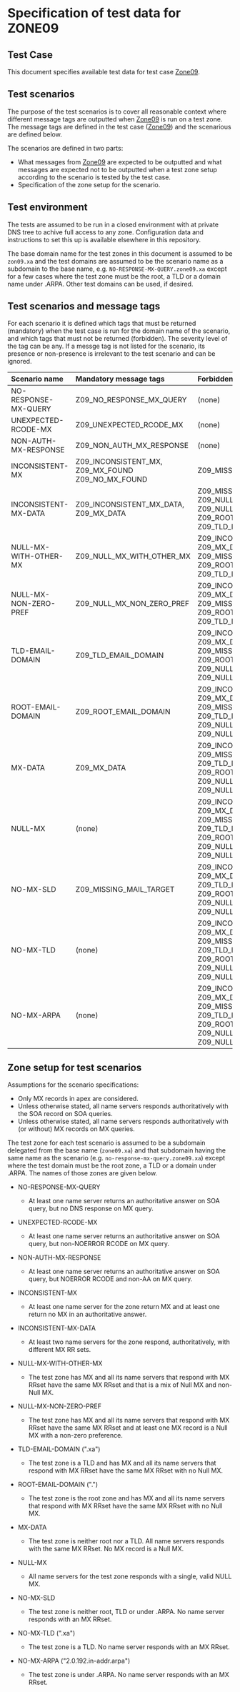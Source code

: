 # Specification of test data for ZONE09


## Test Case
This document specifies available test data for test case [Zone09].


## Test scenarios

The purpose of the test scenarios is to cover all reasonable context where
different message tags are outputted when [Zone09] is run on a test zone. The
message tags are defined in the test case ([Zone09]) and the scenarious are
defined below.

The scenarios are defined in two parts:

* What messages from [Zone09] are expected to be outputted and what messages
  are expected not to be outputted when a test zone setup according to the
  scenario is tested by the test case.
* Specification of the zone setup for the scenario.


## Test environment

The tests are assumed to be run in a closed environment with at private DNS tree
to achive full access to any zone. Configuration data and instructions to set
this up is available elsewhere in this repository.

The base domain name for the test zones in this document is assumed to be
`zon09.xa` and the test domains are assumed to be the scenario name as a
subdomain to the base name, e.g. `NO-RESPONSE-MX-QUERY.zone09.xa` except for a
few cases where the test zone must be the root, a TLD or a domain name under
.ARPA. Other test domains can be used, if desired.


## Test scenarios and message tags

For each scenario it is defined which tags that must be returned (mandatory) when
the test case is run for the domain name of the scenario, and which tags that
must not be returned (forbidden). The severity level of the tag can be any. If a
messge tag is not listed for the scenario, its presence or non-presence is
irrelevant to the test scenario and can be ignored.

Scenario name         | Mandatory message tags                            | Forbidden message tags
:---------------------|:--------------------------------------------------|:-------------------------------------------
NO-RESPONSE-MX-QUERY  | Z09_NO_RESPONSE_MX_QUERY                          | (none)
UNEXPECTED-RCODE-MX   | Z09_UNEXPECTED_RCODE_MX                           | (none)
NON-AUTH-MX-RESPONSE  | Z09_NON_AUTH_MX_RESPONSE                          | (none)
INCONSISTENT-MX       | Z09_INCONSISTENT_MX, Z09_MX_FOUND Z09_NO_MX_FOUND | Z09_MISSING_MAIL_TARGET
INCONSISTENT-MX-DATA  | Z09_INCONSISTENT_MX_DATA, Z09_MX_DATA             | Z09_MISSING_MAIL_TARGET, Z09_NULL_MX_NON_ZERO_PREF, Z09_NULL_MX_WITH_OTHER_MX, Z09_ROOT_EMAIL_DOMAIN, Z09_TLD_EMAIL_DOMAIN
NULL-MX-WITH-OTHER-MX | Z09_NULL_MX_WITH_OTHER_MX                         | Z09_INCONSISTENT_MX_DATA, Z09_MX_DATA, Z09_MISSING_MAIL_TARGET, Z09_ROOT_EMAIL_DOMAIN, Z09_TLD_EMAIL_DOMAIN
NULL-MX-NON-ZERO-PREF | Z09_NULL_MX_NON_ZERO_PREF                         | Z09_INCONSISTENT_MX_DATA, Z09_MX_DATA, Z09_MISSING_MAIL_TARGET, Z09_ROOT_EMAIL_DOMAIN, Z09_TLD_EMAIL_DOMAIN
TLD-EMAIL-DOMAIN      | Z09_TLD_EMAIL_DOMAIN                              | Z09_INCONSISTENT_MX_DATA, Z09_MX_DATA, Z09_MISSING_MAIL_TARGET, Z09_ROOT_EMAIL_DOMAIN, Z09_NULL_MX_WITH_OTHER_MX, Z09_NULL_MX_NON_ZERO_PREF
ROOT-EMAIL-DOMAIN     | Z09_ROOT_EMAIL_DOMAIN                             | Z09_INCONSISTENT_MX_DATA, Z09_MX_DATA, Z09_MISSING_MAIL_TARGET, Z09_TLD_EMAIL_DOMAIN, Z09_NULL_MX_WITH_OTHER_MX, Z09_NULL_MX_NON_ZERO_PREF
MX-DATA               | Z09_MX_DATA                                       | Z09_INCONSISTENT_MX_DATA, Z09_MISSING_MAIL_TARGET, Z09_TLD_EMAIL_DOMAIN, Z09_ROOT_EMAIL_DOMAIN, Z09_NULL_MX_WITH_OTHER_MX, Z09_NULL_MX_NON_ZERO_PREF
NULL-MX               | (none)                                            | Z09_INCONSISTENT_MX_DATA, Z09_MX_DATA, Z09_MISSING_MAIL_TARGET, Z09_TLD_EMAIL_DOMAIN, Z09_ROOT_EMAIL_DOMAIN, Z09_NULL_MX_WITH_OTHER_MX, Z09_NULL_MX_NON_ZERO_PREF
NO-MX-SLD             | Z09_MISSING_MAIL_TARGET                           | Z09_INCONSISTENT_MX_DATA, Z09_MX_DATA, Z09_TLD_EMAIL_DOMAIN, Z09_ROOT_EMAIL_DOMAIN, Z09_NULL_MX_WITH_OTHER_MX, Z09_NULL_MX_NON_ZERO_PREF
NO-MX-TLD             | (none)                                            | Z09_INCONSISTENT_MX_DATA, Z09_MX_DATA, Z09_MISSING_MAIL_TARGET, Z09_TLD_EMAIL_DOMAIN, Z09_ROOT_EMAIL_DOMAIN, Z09_NULL_MX_WITH_OTHER_MX, Z09_NULL_MX_NON_ZERO_PREF
NO-MX-ARPA            | (none)                                            | Z09_INCONSISTENT_MX_DATA, Z09_MX_DATA, Z09_MISSING_MAIL_TARGET, Z09_TLD_EMAIL_DOMAIN, Z09_ROOT_EMAIL_DOMAIN, Z09_NULL_MX_WITH_OTHER_MX, Z09_NULL_MX_NON_ZERO_PREF


## Zone setup for test scenarios

Assumptions for the scenario specifications:
* Only MX records in apex are considered.
* Unless otherwise stated, all name servers responds authoritatively with the
  SOA record on SOA queries.
* Unless otherwise stated, all name servers responds authoritatively with (or
  without) MX records on MX queries.

The test zone for each test scenario is assumed to be a subdomain delegated from
the base name (`zone09.xa`) and that subdomain having the same name as the
scenario (e.g. `no-response-mx-query.zone09.xa`) except where the test domain must
be the root zone, a TLD or a domain under .ARPA. The names of those zones are
given below.

* NO-RESPONSE-MX-QUERY
  * At least one name server returns an authoritative answer on SOA query, but no
    DNS response on MX query.

* UNEXPECTED-RCODE-MX
  * At least one name server returns an authoritative answer on SOA query, but
    non-NOERROR RCODE on MX query.

* NON-AUTH-MX-RESPONSE
  * At least one name server returns an authoritative answer on SOA query, but
    NOERROR RCODE and non-AA on MX query.

* INCONSISTENT-MX
  * At least one name server for the zone return MX and at least one return no MX
    in an authoritative answer.

* INCONSISTENT-MX-DATA
  * At least two name servers for the zone respond, authoritatively, with
    different MX RR sets.

* NULL-MX-WITH-OTHER-MX
  * The test zone has MX and all its name servers that respond with MX RRset
    have the same MX RRset and that is a mix of Null MX and non-Null MX.

* NULL-MX-NON-ZERO-PREF
  * The test zone has MX and all its name servers that respond with MX RRset
    have the same MX RRset and at least one MX record is a Null MX with a
    non-zero preference.

* TLD-EMAIL-DOMAIN (".xa")
  * The test zone is a TLD and has MX and all its name servers that respond with
    MX RRset have the same MX RRset with no Null MX.

* ROOT-EMAIL-DOMAIN (".")
  * The test zone is the root zone and has MX and all its name servers that
    respond with MX RRset have the same MX RRset with no Null MX.

* MX-DATA
  * The test zone is neither root nor a TLD. All name servers responds with the
    same MX RRset. No MX record is a Null MX.

* NULL-MX
  * All name servers for the test zone responds with a single, valid NULL MX.

* NO-MX-SLD
  * The test zone is neither root, TLD or under .ARPA. No name server responds
    with an MX RRset.

* NO-MX-TLD (".xa")
  * The test zone is a TLD. No name server responds with an MX RRset.

* NO-MX-ARPA ("2.0.192.in-addr.arpa")
  * The test zone is under .ARPA. No name server responds with an MX RRset.


[Zone09]:                  ../../specifications/tests/Zone-TP/zone09.md
